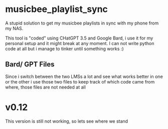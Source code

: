 # musicbee_playlist_sync
A stupid solution to get my musicbee playlists in sync with my phone from my NAS.

This tool is "coded" using CHatGPT 3.5 and Google Bard, i use it for my personal setup and it might break at any moment. I can not write python code at all but i manage to tinker until something works :)


## Bard/ GPT Files
Since i switch between the two LMSs a lot and see what works better in one or the other i use those two files to keep track of which code came from where, those files are not needed at all


# v0.12
This version is still not working, so lets see where we stand